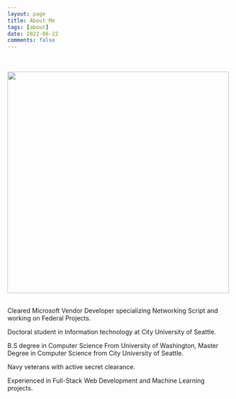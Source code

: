 ```yaml
---
layout: page
title: About Me
tags: [about]
date: 2022-06-22
comments: false
---
```


 <br><br>
<img src="https://pbs.twimg.com/profile_images/2254967734/Icon512.png" style="width: 500px">
<br><br>

<p>Cleared Microsoft Vendor Developer specializing Networking Script and working on Federal Projects.<p> 
<p>Doctoral student in Information technology at City University of Seattle.<p>
<p>B.S degree in Computer Science From University of Washington, Master Degree in Computer Science from City University of Seattle. <p>
<p>Navy veterans with active secret clearance.<p>
<p>Experienced in Full-Stack Web Development and Machine Learning projects.<p>

